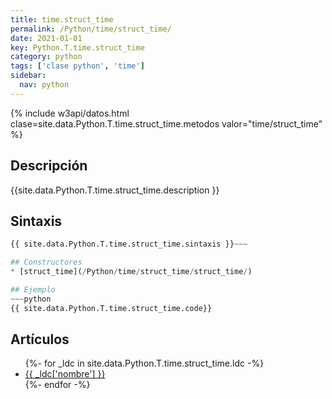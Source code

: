 ```yaml
---
title: time.struct_time
permalink: /Python/time/struct_time/
date: 2021-01-01
key: Python.T.time.struct_time
category: python
tags: ['clase python', 'time']
sidebar: 
  nav: python
---
```


{% include w3api/datos.html clase=site.data.Python.T.time.struct_time.metodos valor="time/struct_time" %}

## Descripción
{{site.data.Python.T.time.struct_time.description }}

## Sintaxis
~~~python
{{ site.data.Python.T.time.struct_time.sintaxis }}~~~

## Constructores
* [struct_time](/Python/time/struct_time/struct_time/)

## Ejemplo
~~~python
{{ site.data.Python.T.time.struct_time.code}}
~~~

## Artículos
<ul>
{%- for _ldc in site.data.Python.T.time.struct_time.ldc -%}
   <li>
       <a href="{{_ldc['url'] }}">{{ _ldc['nombre'] }}</a>
   </li>
{%- endfor -%}
</ul>

